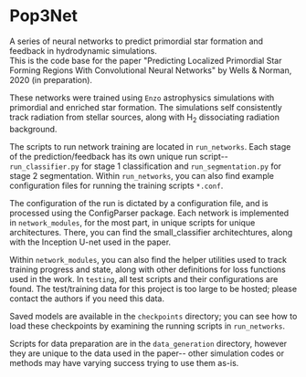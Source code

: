 # Pop3Net
A series of neural networks to predict primordial star formation and feedback in hydrodynamic simulations.  
This is the code base for the paper "Predicting Localized Primordial Star Forming Regions With Convolutional Neural Networks" 
by Wells & Norman, 2020 (in preparation).

These networks were trained using ```Enzo``` astrophysics simulations with primordial and enriched star 
formation.  The simulations self consistently track radiation from stellar sources, along with H$_2$ 
dissociating radiation background.  

The scripts to run network training are located in ```run_networks```.  Each stage of the prediction/feedback 
has its own unique run script--```run_classifier.py``` for stage 1 classification and ```run_segmentation.py``` for 
stage 2 segmentation.   Within ```run_networks```, you can also find example configuration files for running the training scripts ```*.conf```.

The configuration of the run is dictated by a configuration file, and is processed using the ConfigParser package.
Each network is implemented in ```network_modules```, for the most part, in unique scripts for unique architectures.
There, you can find the small_classifier architechtures, along with the Inception U-net used in the paper.

Within ```network_modules```, you can also find the helper utilities used to track training progress and state, along with other definitions
for loss functions used in the work. In ```testing```, all test scripts and their configurations are found.  The test/training data for this 
project is too large to be hosted; please contact the authors if you need this data.

Saved models are available in the ```checkpoints``` directory; you can see how to load these checkpoints by examining the running scripts in 
```run_networks```. 

Scripts for data preparation are in the ```data_generation``` directory, however they are unique to the data used in the paper--
other simulation codes or methods may have varying success trying to use them as-is.
